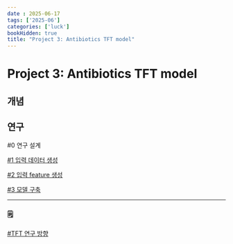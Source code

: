 ```yaml
---
date : 2025-06-17
tags: ['2025-06']
categories: ['luck']
bookHidden: true
title: "Project 3: Antibiotics TFT model"
---
```


# Project 3: Antibiotics TFT model

## 개념

## 연구

#0 연구 설계

[#1 입력 데이터 생성](https://yshghid.github.io/docs/study/tech/tech32/)

[#2 입력 feature 생성](https://yshghid.github.io/docs/study/tech/tech21/)

[#3 모델 구축](https://yshghid.github.io/docs/study/tech/tech33/)

---

### 🗒️

[#TFT 연구 방향](https://yshghid.github.io/docs/study/tech/tech14/)
